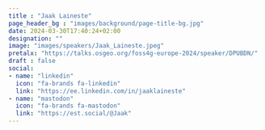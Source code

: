 ```yaml
---
title : "Jaak Laineste"
page_header_bg : "images/background/page-title-bg.jpg"
date: 2024-03-30T17:40:24+02:00
designation: ""
image: "images/speakers/Jaak_Laineste.jpeg"
pretalx: "https://talks.osgeo.org/foss4g-europe-2024/speaker/DPUBDN/"
draft : false
social:
- name: "linkedin"
  icon: "fa-brands fa-linkedin"
  link: "https://ee.linkedin.com/in/jaaklaineste"
- name: "mastodon"
  icon: "fa-brands fa-mastodon"
  link: "https://est.social/@Jaak"
---
```

